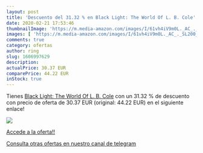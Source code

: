 ```yaml
---
layout: post
title: 'Descuento del 31.32 % en Black Light: The World Of L. B. Cole'
date: 2020-02-21 17:53:46
thumbnailImage: 'https://m.media-amazon.com/images/I/61vh4iV9m0L._AC_._SL200_.jpg'
images: [ 'https://m.media-amazon.com/images/I/61vh4iV9m0L._AC_._SL200_.jpg' ]
comments: true
category: ofertas
author: ring
slug: 1606997629
description:
actualPrice: 30.37 EUR
comparePrice: 44.22 EUR
inStock: true
---
```


Tienes [Black Light: The World Of L. B. Cole](https://www.amazon.com/dp/1606997629/?tag=redken08-20) con un 31.32 % de descuento con precio de oferta de 30.37 EUR (original: 44.22 EUR) en el siguiente enlace!

[![](https://m.media-amazon.com/images/I/61vh4iV9m0L._AC_._SL200_.jpg)](https://www.amazon.com/dp/1606997629/?tag=redken08-20)

[Accede a la oferta!!](https://www.amazon.com/dp/1606997629/?tag=redken08-20)

[Consulta otras ofertas en nuestro canal de telegram](https://t.me/s/ofertas25)
